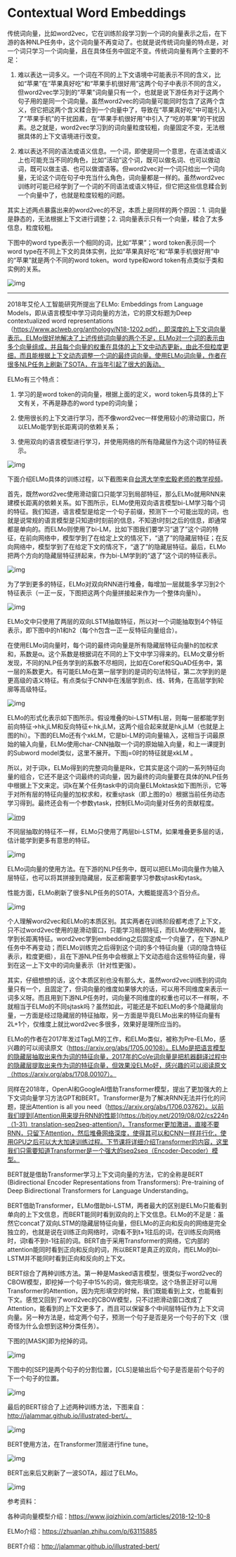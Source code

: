 # Contextual Word Embeddings

传统词向量，比如word2vec，它在训练阶段学习到一个词的向量表示之后，在下游的各种NLP任务中，这个词向量不再变动了。也就是说传统词向量的特点是，对一个词只学习一个词向量，且在具体任务中固定不变。传统词向量有两个主要的不足：

1. 难以表达一词多义。一个词在不同的上下文语境中可能表示不同的含义，比如“苹果”在“苹果真好吃”和“苹果手机很好用”这两个句子中表示不同的含义，但word2vec学习到的“苹果”词向量只有一个，也就是说下游任务对于这两个句子用的是同一个词向量。虽然word2vec的词向量可能同时包含了这两个含义，但它把这两个含义糅合到一个向量中了，导致在“苹果真好吃”中可能引入了“苹果手机”的干扰因素，在“苹果手机很好用”中引入了“吃的苹果”的干扰因素。总之就是，word2vec学习到的词向量粒度较粗，向量固定不变，无法根据具体的上下文语境进行改变。

2. 难以表达不同的语法或语义信息。一个词，即使是同一个意思，在语法或语义上也可能充当不同的角色，比如“活动”这个词，既可以做名词、也可以做动词，既可以做主语、也可以做谓语等。但word2vec对一个词只给出一个词向量，无论这个词在句子中充当什么角色，词向量都是一样的。虽然word2vec训练时可能已经学到了一个词的不同语法或语义特征，但它把这些信息糅合到一个向量中了，也就是粒度较粗的问题。

其实上述两点暴露出来的word2vec的不足，本质上是同样的两个原因：1. 词向量是静态的，无法根据上下文进行调整；2. 词向量表示只有一个向量，糅合了太多信息，粒度较粗。



下图中的word type表示一个相同的词，比如“苹果”；word token表示同一个word type在不同上下文的具体实例，比如“苹果真好吃”和“苹果手机很好用”中的“苹果”就是两个不同的word token。word type和word token有点类似于类和实例的关系。

![img](pics/p11.png)

------

2018年艾伦人工智能研究所提出了ELMo: Embeddings from Language Models，即从语言模型中学习词向量的方法，它的原文标题为Deep contextualized word representations（https://www.aclweb.org/anthology/N18-1202.pdf），即深度的上下文词向量表示。ELMo很好地解决了上述传统词向量的两个不足，ELMo对一个词的表示由多个向量组成，并且每个向量的权重在具体的上下文中动态更新，由此不但粒度更细，而且能根据上下文动态调整一个词的最终词向量。使用ELMo词向量，作者在很多NLP任务上刷新了SOTA，在当年引起了很大的轰动。

ELMo有三个特点：

1. 学习的是word token的词向量，根据上面的定义，word token与具体的上下文有关，不再是静态的word type的词向量；

2. 使用很长的上下文进行学习，而不像word2vec一样使用较小的滑动窗口，所以ELMo能学到长距离词的依赖关系；

3. 使用双向的语言模型进行学习，并使用网络的所有隐藏层作为这个词的特征表示。

![img](pics/p20.png)

下面介绍ELMo具体的训练过程，以下截图来自[台湾大学李宏毅老师的教学视频](https://www.youtube.com/watch?v=UYPa347-DdE&list=PLJV_el3uVTsOK_ZK5L0Iv_EQoL1JefRL4&index=61)。

首先，既然word2vec使用滑动窗口只能学习到局部特征，那么ELMo就用RNN来建模长距离的依赖关系。如下图所示，ELMo使用双向语言模型bi-LM学习每个词的特征。我们知道，语言模型是给定一个句子前缀，预测下一个可能出现的词，也就是说常规的语言模型是只知道t时刻前的信息，不知道t时刻之后的信息，即通常都是单向的。而ELMo则使用了bi-LM，比如下图我们要学习“退了”这个词的特征，在前向网络中，模型学到了在给定上文的情况下，“退了”的隐藏层特征；在反向网络中，模型学到了在给定下文的情况下，“退了”的隐藏层特征。最后，ELMo把两个方向的隐藏层特征拼起来，作为bi-LM学到的“退了”这个词的特征表示。

![img](pics/elmo-1.png)

为了学到更多的特征，ELMo对双向RNN进行堆叠，每增加一层就能多学习到2个特征表示（一正一反，下图把这两个向量拼接起来作为一个整体向量h）。

![img](pics/elmo-2.png)

ELMo文中只使用了两层的双向LSTM抽取特征，所以对一个词能抽取到4个特征表示，即下图中的h1和h2（每个h包含一正一反特征向量组合）。

在使用ELMo词向量时，每个词的最终词向量是所有隐藏层特征向量h的加权求和，系数是α。这个系数是根据词在不同的上下文中学习得来的。ELMo文章分析发现，不同的NLP任务学到的系数不尽相同，比如在Coref和SQuAD任务中，第一层的系数更大。有可能ELMo在第一层学到的是词的句法特征，第二次学到的是更高级的语义特征。有点类似于CNN中在浅层学到点、线、转角，在高层学到轮廓等高级特征。

![img](pics/elmo-3.png)

ELMo的形式化表示如下图所示。假设堆叠的bi-LSTM有L层，则每一层都能学到前向特征→hk,jLM和反向特征←hk,jLM，这两个组合起来就是hk,jLM（也就是上图的hi）。下图的ELMo还有个xkLM，它是bi-LM的词向量输入，这相当于词最原始的输入向量，ELMo使用char-CNN抽取一个词的原始输入向量，和上一课提到的Subword model类似，这里不展开。下图j=0时的特征就是xkLM 。

所以，对于词k，ELMo得到的完整词向量是Rk，它其实是这个词的一系列特征向量的组合，它还不是这个词最终的词向量，因为最终的词向量要在具体的NLP任务中根据上下文来定。词k在某个任务task中的词向量ELMoktask如下图所示，它等于对所有层的特征向量的加权求和，权重sjtask（即上图的α）根据当前任务动态学习得到。最终还会有一个参数γtask，控制ELMo词向量对任务的贡献程度。

[![img](pics/p22.png)](https://github.com/01joy/stanford-cs224n-winter-2019/raw/master/2.19/img/p22.png)

不同层抽取的特征不一样，ELMo只使用了两层bi-LSTM，如果堆叠更多层的话，估计能学到更多有意思的特征。

![img](pics/p27.png)

ELMo词向量的使用方法。在下游的NLP任务中，既可以把ELMo词向量作为输入层特征，也可以将其拼接到隐藏层，反正都需要学习参数sjtask和γtask。

性能方面，ELMo刷新了很多NLP任务的SOTA，大概能提高3个百分点。

![img](pics/p26.png)

个人理解word2vec和ELMo的本质区别。其实两者在训练阶段都考虑了上下文，只不过word2vec使用的是滑动窗口，只能学习局部特征，而ELMo使用RNN，能学到长距离特征。word2vec学到embedding之后固定成一个向量了，在下游NLP任务中不再变动；而ELMo训练完之后得到这个词的多个特征向量（词的隐含特征表示，粒度更细），且在下游NLP任务中会根据上下文动态组合这些特征向量，得到在这一上下文中的词向量表示（针对性更强）。

其实，仔细想想的话，这个本质区别也没有那么大，虽然word2vec训练到的词向量只有一个，且固定了，但词向量的维度如果够大的话，可以用不同维度来表示一词多义呀。而且用到下游NLP任务时，词向量不同维度的权重也可以不一样啊，不就相当于ELMo的不同sjtask吗？虽然如此，可能还是不如ELMo的多个隐藏层向量，一方面是经过隐藏层的特征抽取，另一方面是毕竟ELMo出来的特征向量有2L+1个，仅维度上就比word2vec多很多，效果好是理所应当的。

ELMo的作者在2017年发过TagLM的工作，和ELMo类似，被称为Pre-ELMo，感兴趣的可以阅读原文（https://arxiv.org/abs/1705.00108）。ELMo是把语言模型的隐藏层抽取出来作为词的特征向量，2017年的CoVe词向量是把机器翻译过程中的隐藏层提取出来作为词的特征向量，但效果没ELMo好，感兴趣的可以阅读原文（https://arxiv.org/abs/1708.00107）。

同样在2018年，OpenAI和GoogleAI借助Transformer模型，提出了更加强大的上下文词向量学习方法GPT和BERT。Transformer是为了解决RNN无法并行化的问题，提出Attention is all you need（https://arxiv.org/abs/1706.03762）。以前我们提到[Attention用来提升RNN的性能](https://bitjoy.net/2019/08/02/cs224n（1-31）translation-seq2seq-attention/)，Transformer更加激进，直接不要RNN，只留下Attention，然后堆叠网络深度，使得其可以和CNN一样并行化，使用GPU之后可以大大加速训练过程。下节课将详细介绍Transformer的内容，这里我们只需要知道Transformer是一个强大的seq2seq（Encoder-Decoder）模型。

BERT就是借助Transformer学习上下文词向量的方法，它的全称是BERT (Bidirectional Encoder Representations from Transformers): Pre-training of Deep Bidirectional Transformers for Language Understanding。

BERT借助Transformer，ELMo借助bi-LSTM，两者最大的区别是ELMo只能看到单向的上下文信息，而BERT能同时看到双向的上下文信息。ELMo的不足是：虽然它concat了双向LSTM的隐藏层特征向量，但ELMo的正向和反向的网络是完全独立的，也就是说在训练正向网络时，词t看不到t+1往后的词，在训练反向网络时，词t看不到t-1往前的词。BERT由于采用Transformer的网络，它内部的attention能同时看到正向和反向的词，所以BERT是真正的双向，而ELMo的bi-LSTM并不能同时看到正向和反向的上下文。

BERT综合了两种训练方法。第一种是Masked语言模型，很类似于word2vec的CBOW模型，即挖掉一个句子中15%的词，做完形填空。这个场景正好可以用Transformer的Attention，因为完形填空的时候，我们既能看到上文，也能看到下文。感觉又回到了word2vec的CBOW模型，只不过把滑动窗口改成了Attention，能看到的上下文更多了，而且可以保留多个中间层特征作为上下文词向量。另一种方法是，给定两个句子，预测一个句子是否是另一个句子的下文（很奇怪为什么会想到这种分类任务）。

下图的[MASK]即为挖掉的词。

![img](pics/bert-1.png)

下图中的[SEP]是两个句子的分割位置，[CLS]是输出后个句子是否是前个句子的下一个句子的位置。

![img](pics/bert-2.png)

最后的BERT综合了上述两种训练方法，下图来自：http://jalammar.github.io/illustrated-bert/。

![img](pics/BERT-language-modeling-masked-lm.png)

BERT使用方法，在Transformer顶层进行fine tune。

![img](pics/p62.png)

BERT出来后又刷新了一波SOTA，超过了ELMo。

![img](pics/p64.png)

参考资料：

各种词向量模型介绍：https://www.jiqizhixin.com/articles/2018-12-10-8

ELMo介绍：https://zhuanlan.zhihu.com/p/63115885

BERT介绍：http://jalammar.github.io/illustrated-bert/